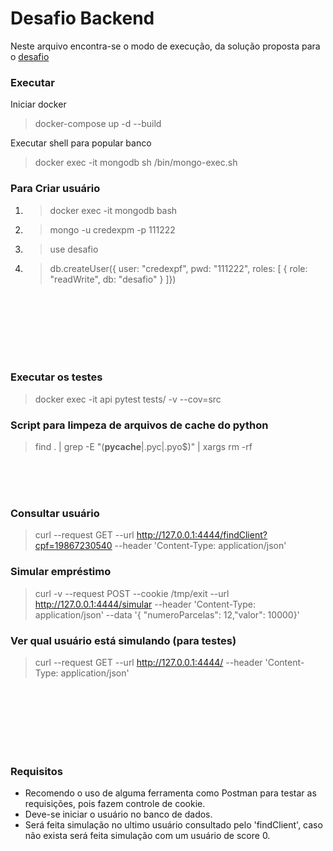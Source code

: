 # **Desafio Backend**
Neste arquivo encontra-se o modo de execução, da solução proposta para o [desafio](https://github.com/creditoexpress/desafio_backend)


### Executar
Iniciar docker
> docker-compose up -d --build

Executar shell para popular banco
> docker exec -it mongodb sh /bin/mongo-exec.sh

### Para Criar usuário
1. > docker exec -it mongodb bash
2. > mongo -u credexpm -p 111222
3. > use desafio
4. > db.createUser({ user: "credexpf", pwd: "111222", roles: [ { role: "readWrite", db: "desafio" } ]})

<br/><br/><br/><br/><br/><br/>

### Executar os testes
> docker exec -it api pytest tests/ -v --cov=src

### Script para limpeza de arquivos de cache do python
> find . | grep -E "(__pycache__|\.pyc|\.pyo$)" | xargs rm -rf

<br/><br/><br/>


### Consultar usuário
> curl --request GET --url http://127.0.0.1:4444/findClient?cpf=19867230540  --header 'Content-Type: application/json'  

### Simular empréstimo
> curl -v --request POST --cookie /tmp/exit   --url http://127.0.0.1:4444/simular   --header 'Content-Type: application/json'   --data '{ "numeroParcelas": 12,"valor": 10000}'

### Ver qual usuário está simulando (para testes)
> curl --request GET --url http://127.0.0.1:4444/  --header 'Content-Type: application/json'  

<br/><br/><br/><br/><br/><br/>

### Requisitos
- Recomendo o uso de alguma ferramenta como Postman para testar as requisições, pois fazem controle de cookie.
- Deve-se iniciar o usuário no banco de dados.
- Será feita simulação no ultimo usuário consultado pelo 'findClient', caso não exista será feita simulação com um usuário de score 0.



